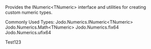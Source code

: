 ﻿Provides the INumeric&lt;TNumeric&gt; interface and utilities for creating custom numeric types.

Commonly Used Types:
Jodo.Numerics.INumeric&lt;TNumeric&gt;
Jodo.Numerics.Math&lt;TNumeric&gt;
Jodo.Numerics.fix64
Jodo.Numerics.ufix64

Test123